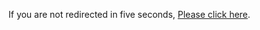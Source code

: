 <head>
  <meta http-equiv="refresh" content="2; URL=https://chaoticdestiny.host/" />
</head>
<body>
  <p>If you are not redirected in five seconds, <a href="https://chaoticdestiny.host/">Please click here</a>.</p>
</body>
